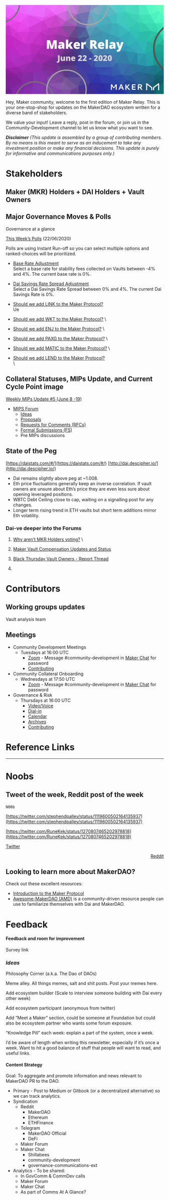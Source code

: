 ![Maker Relay June 22](./assets/maker-relay-hero-6-22.png)

Hey, Maker community, welcome to the first edition of Maker Relay. This is your one-stop-shop for updates on the MakerDAO ecosystem written for a diverse band of stakeholders.

We value your input! Leave a reply, post in the forum, or join us in the Community-Development channel to let us know what you want to see. 

_**Disclaimer** (This update is assembled by a group of contributing members. By no means is this meant to serve as an inducement to take any investment position or make any financial decisions. This update is purely for informative and communications purposes only.)_


# Stakeholders


## Maker (MKR) Holders + DAI Holders + Vault Owners


## Major Governance Moves & Polls

Governance at a glance

[This Week’s Polls](https://vote.makerdao.com/polling) (22/06/2020)

Polls are using Instant Run-off so you can select multiple options and ranked-choices will be prioritized.



*   [Base Rate Adjustment](https://vote.makerdao.com/polling-proposal/qmvqc9njedfcfttk6sjpnun8qnyuc52uc6adt2hst4vtrz) \
Select a base rate for stability fees collected on Vaults between -4% and 4%. The current base rate is 0%.
*   [Dai Savings Rate Spread Adjustment](https://vote.makerdao.com/polling-proposal/qmzvkijnqgwg8an3pyhy376glsfbqfelxgqcpbnswqwx82) \
Select a Dai Savings Rate Spread between 0% and 4%. The current Dai Savings Rate is 0%.
*   [Should we add LINK to the Maker Protocol?](https://vote.makerdao.com/polling-proposal/qmaleb9ryc4xmhkjlm9ailxtxroft6khjejcd7otm6yf13) \
Ue
*   [Should we add WKT to the Maker Protocol?](https://vote.makerdao.com/polling-proposal/qmrzr4xwqxaiznubckiquwbyffffgkpdjrngczcwwfcdr7) \

*   [Should we add ENJ to the Maker Protocol?](https://vote.makerdao.com/polling-proposal/qmrt8b8jwrynwiucvbpqmofxpqiskwyryszvdcqaka8xrz) \

*   [Should we add PAXG to the Maker Protocol?](https://vote.makerdao.com/polling-proposal/qmu8ty14qpgpy86dtwycpasywxgl4m4kwz7fyatyg3bwwm) \

*   [Should we add MATIC to the Maker Protocol?](https://vote.makerdao.com/polling-proposal/qmpilr6zwthsc6lpf4jnpkknqwywqlpnuvoa3jakwkfyca) \

*   [Should we add LEND to the Maker Protocol?](https://vote.makerdao.com/polling-proposal/qmfhnsk3vaahvf3dwaujzwczevrne9usfbblogl52ubqrz) \
 \



## Collateral Statuses, MIPs Update, and Current Cycle Point image

[Weekly MIPs Update #5 (June 8 -19)](https://forum.makerdao.com/t/weekly-mips-update-5/2833)



*   [MIPS Forum](https://forum.makerdao.com/c/MIPs/14)
    *   [Ideas](https://forum.makerdao.com/c/MIPs/conception/20)
    *   [Proposals](https://forum.makerdao.com/c/MIPs/proposal-ideas/21)
    *   [Requests for Comments (RFCs)](https://forum.makerdao.com/c/MIPs/rfc/15)
    *   [Formal Submissions (FS)](https://forum.makerdao.com/c/MIPs/fs/16)
    *   Pre MIPs discussions


## State of the Peg

[https://daistats.com/#/](https://daistats.com/#/)
[http://dai.descipher.io/](http://dai.descipher.io/)



*   Dai remains slightly above peg at ~1.008. 
*   Eth price fluctuations generally keep an inverse correlation. If vault owners are unsure about Eth’s price they are even less sure about opening leveraged positions.
*   WBTC Debt Ceiling close to cap, waiting on a signalling post for any changes.
*   Longer term rising trend in ETH vaults but short term additions mirror Eth volatility. 


### Dai-ve deeper into the Forums



1. [Why aren’t MKR Holders voting?](https://forum.makerdao.com/t/why-arent-mkr-holders-voting/301) \

2. [Maker Vault Compensation Updates and Status](https://forum.makerdao.com/t/maker-vault-compensation-updates-and-status/2583)
3. [Black Thursday Vault Owners - Report Thread](https://forum.makerdao.com/t/black-thursday-vault-owners-report-thread/1566)
4. 


# Contributors


## Working groups updates 

Vault analysis team


## Meetings



*   Community Development Meetings
    *   Tuesdays at 16:00 UTC
        *   [Zoom](https://us02web.zoom.us/j/85424444710) - Message #community-development in [Maker Chat](https://chat.makerdao.com/) for password
        *   [Contributing](https://community-development.makerdao.com/contributing)
*   Community Collateral Onboarding
    *   Wednesdays at 17:50 UTC
        *   [Zoom]( https://zoom.us/j/697074715) - Message #community-development in [Maker Chat](https://chat.makerdao.com/) for password
*   Governance & Risk
    *   Thursdays at 16:00 UTC
        *   [Video/Voice](https://zoom.us/j/697074715)
        *   [Dial-in](https://zoom.us/u/acRbIMDvK)
        *   [Calendar](https://calendar.google.com/calendar/embed?src=makerdao.com_3efhm2ghipksegl009ktniomdk@group.calendar.google.com&ctz=America/Los_Angeles)
        *   [Archives](https://community-development.makerdao.com/governance/governance-and-risk-meetings)
        *   [Contributing](https://forum.makerdao.com/c/governance/gnr/8)


# Reference Links

____________________________________________


# Noobs


## Tweet of the week, Reddit post of the week 


    N00b

[https://twitter.com/stephendpalley/status/1119600502164135937](https://twitter.com/stephendpalley/status/1119600502164135937)

[https://twitter.com/RuneKek/status/1270807465202978818](https://twitter.com/RuneKek/status/1270807465202978818)

[Twitter](https://twitter.com/search?q=makerdao&src=typed_query)

<p style="text-align: right">
<a href="https://www.reddit.com/r/MakerDAO/">Reddit</a></p>



## Looking to learn more about MakerDAO?

Check out these excellent resources:



*   [Introduction to the Maker Protocol](https://docs.makerdao.com/)
*   [Awesome-MakerDAO (AMD)](https://awesome.makerdao.com/') is a community-driven resource people can use to familiarize themselves with Dai and MakerDAO.


# Feedback


#### Feedback and room for improvement

Survey link


### **_Ideas_**

Philosophy Corner (a.k.a. The Dao of DAOs)

Meme alley. All things memes, salt and shit posts. Post your memes here.

Add ecosystem builder (Scale to interview someone building with Dai every other week)

Add ecosystem participant (anonymous from twitter)

Add “Meet a Maker” section, could be someone at Foundation but could also be ecosystem partner who wants some forum exposure.

“Knowledge Pill” each week: explain a part of the system, once a week.

I’d be aware of length when writing this newsletter, especially if it’s once a week. Want to hit a good balance of stuff that people will want to read, and useful links. 


#### Content Strategy

Goal: To aggregate and promote information and news relevant to MakerDAO PR to the DAO.



*   Primary - Post to Medium or Gitbook (or a decentralized alternative) so we can track analytics.
*   Syndication
    *   Reddit
        *   MakerDAO
        *   Ethereum
        *   ETHFinance
    *   Telegram
        *   MakerDAO Official
        *   DeFi
    *   Maker Forum
    *   Maker Chat
        *   Shillabees
        *   community-development
        *   governance-communications-ext
*   Analytics - To be shared:
    *   In GovComm & CommDev calls
    *   Maker Forum
    *   Maker Chat
    *   As part of Comms At A Glance?